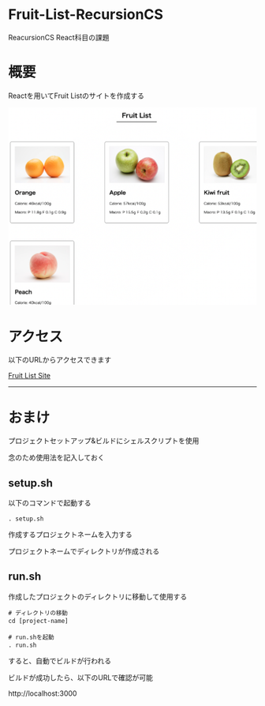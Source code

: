 # Fruit-List-RecursionCS

ReacursionCS React科目の課題

# 概要

Reactを用いてFruit Listのサイトを作成する

![イメージ画像](doc/image.png)

# アクセス

以下のURLからアクセスできます

[Fruit List Site](https://kip2.github.io/Fruit-List-RecursionCS)



---



# おまけ

プロジェクトセットアップ&ビルドにシェルスクリプトを使用

念のため使用法を記入しておく

## setup.sh

以下のコマンドで起動する

```shell
. setup.sh
```

作成するプロジェクトネームを入力する

プロジェクトネームでディレクトリが作成される

## run.sh

作成したプロジェクトのディレクトリに移動して使用する

```shell
# ディレクトリの移動
cd [project-name]

# run.shを起動
. run.sh
```

すると、自動でビルドが行われる

ビルドが成功したら、以下のURLで確認が可能

http://localhost:3000